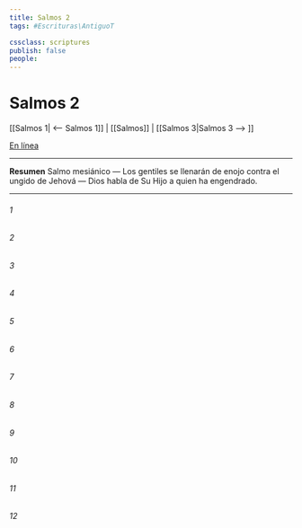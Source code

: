 ```yaml
---
title: Salmos 2
tags: #Escrituras\AntiguoT

cssclass: scriptures
publish: false
people:
---
```


# Salmos 2
[[Salmos 1| <-- Salmos 1]] | [[Salmos]] | [[Salmos 3|Salmos 3 --> ]]

[En línea](https://churchofjesuschrist.org/study/scriptures/ot/ps/2?lang=spa)

---
__Resumen__
Salmo mesiánico — Los gentiles se llenarán de enojo contra el ungido de Jehová — Dios habla de Su Hijo a quien ha engendrado.

---
###### 1 


###### 2 


###### 3 


###### 4 


###### 5 


###### 6 


###### 7 


###### 8 


###### 9 


###### 10 


###### 11 


###### 12 


